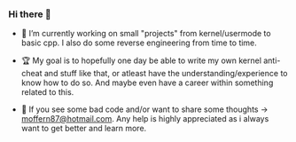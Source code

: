 ### Hi there 👋

* 🔭 I’m currently working on small "projects" from kernel/usermode to basic cpp.
  I also do some reverse engineering from time to time.
  
* 🏆 My goal is to hopefully one day be able to write my own kernel anti-cheat and stuff
  like that, or atleast have the understanding/experience to know how to do so. 
  And maybe even have a career within something related to this.
  
* 📓 If you see some bad code and/or want to share some thoughts -> moffern87@hotmail.com. 
  Any help is highly appreciated as i always want to get better and learn more.
